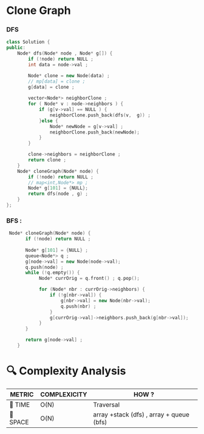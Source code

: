# Clone Graph
### DFS
```cpp
class Solution {
public:
    Node* dfs(Node* node , Node* g[]) {
        if (!node) return NULL ;
        int data = node->val ;

        Node* clone = new Node(data) ;
        // mp[data] = clone ;
        g[data] = clone ;
       
        vector<Node*> neighborClone ;
        for ( Node* v : node->neighbors ) {
            if (g[v->val] == NULL ) {
                neighborClone.push_back(dfs(v,  g)) ;
            }else {
                Node* newNode = g[v->val] ;
                neighborClone.push_back(newNode);
            }
        }

        clone->neighbors = neighborClone ;
        return clone ;
    }
    Node* cloneGraph(Node* node) {
        if (!node) return NULL ;
        // map<int,Node*> mp ;
        Node* g[101] = {NULL};
        return dfs(node , g) ;
    }
};
```
### BFS :
```cpp
 Node* cloneGraph(Node* node) {
       if (!node) return NULL ;
       
       Node* g[101] = {NULL} ;
       queue<Node*> q ;
       g[node->val] = new Node(node->val);
       q.push(node) ;
       while (!q.empty()) {
            Node* currOrig = q.front() ; q.pop();

            for (Node* nbr : currOrig->neighbors) {
                if (!g[nbr->val]) {
                    g[nbr->val] = new Node(nbr->val);
                    q.push(nbr) ;
                }
                g[currOrig->val]->neighbors.push_back(g[nbr->val]);
            }
       }

       return g[node->val] ;
    }
```

# 🔍 Complexity Analysis

| METRIC   | COMPLEXICITY  |    HOW ? |
|-----------|-------------|------------|
| 🧭 TIME  |    O(N)          |   Traversal  |
| 🧠 SPACE |    O(N)     | array +stack (dfs) , array + queue (bfs)       |
